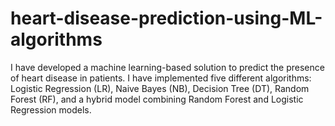 # heart-disease-prediction-using-ML-algorithms
 I have developed a machine learning-based solution to predict the presence of heart disease in patients. I have implemented five different algorithms: Logistic Regression (LR), Naive Bayes (NB), Decision Tree (DT), Random Forest (RF), and a hybrid model combining Random Forest and  Logistic Regression models.
